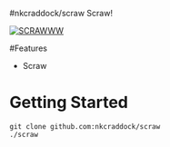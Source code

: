 #nkcraddock/scraw
Scraw!

[![SCRAWWW](http://i.imgur.com/EJKiGWX.png)](https://www.youtube.com/watch?v=a3I5h7UaOuk)

#Features
* Scraw

# Getting Started
````
git clone github.com:nkcraddock/scraw
./scraw

````
